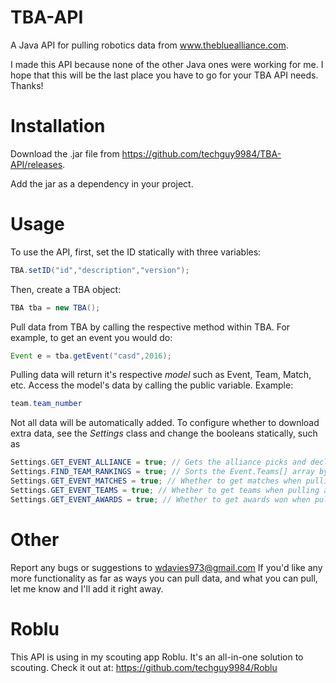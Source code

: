 # TBA-API
A Java API for pulling robotics data from www.thebluealliance.com.

I made this API because none of the other Java ones were working for me. I hope that this
will be the last place you have to go for your TBA API needs. Thanks!

# Installation
Download the .jar file from https://github.com/techguy9984/TBA-API/releases.

Add the jar as a dependency in your project.

# Usage
To use the API, first, set the ID statically with three variables:  
```java
TBA.setID("id","description","version");
```
Then, create a TBA object:  
```java
TBA tba = new TBA();
```
Pull data from TBA by calling the respective method within TBA.
For example, to get an event you would do:
```java
Event e = tba.getEvent("casd",2016);
```

Pulling data will return it's respective *model* such as Event, Team, Match, etc.
Access the model's data by calling the public variable. Example: 
```java 
team.team_number
```

Not all data will be automatically added. To configure whether to download extra data,
see the *Settings* class and change the booleans statically, such as 
```java 
Settings.GET_EVENT_ALLIANCE = true; // Gets the alliance picks and declines in the event.
Settings.FIND_TEAM_RANKINGS = true; // Sorts the Event.Teams[] array by the team's rank within the event. Fills out 8 more variables in the Team model.
Settings.GET_EVENT_MATCHES = true; // Whether to get matches when pulling an event.
Settings.GET_EVENT_TEAMS = true; // Whether to get teams when pulling an event. 
Settings.GET_EVENT_AWARDS = true; // Whether to get awards won when pulling an event.
```

# Other
Report any bugs or suggestions to wdavies973@gmail.com
If you'd like any more functionality as far as ways you can pull data, and what you can pull, let me know and I'll add it right away.

# Roblu
This API is using in my scouting app Roblu. It's an all-in-one solution to scouting.
Check it out at: https://github.com/techguy9984/Roblu

